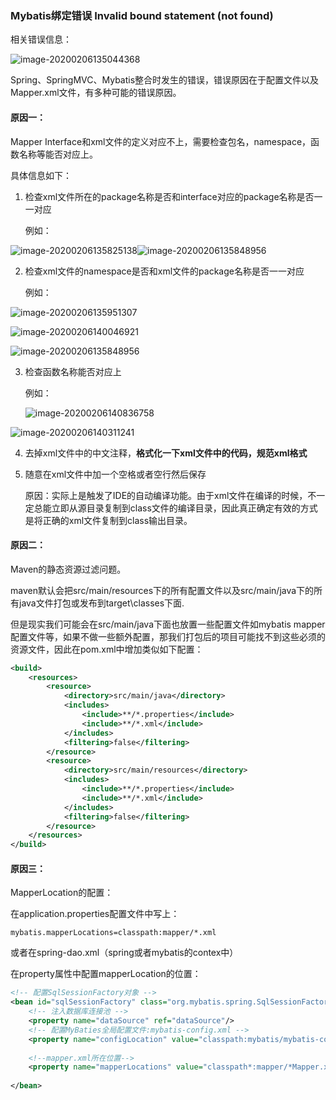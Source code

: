 ### Mybatis绑定错误 Invalid bound statement (not found)

相关错误信息：

![image-20200206135044368](C:\Users\Hanabi\AppData\Roaming\Typora\typora-user-images\image-20200206135044368.png)

Spring、SpringMVC、Mybatis整合时发生的错误，错误原因在于配置文件以及Mapper.xml文件，有多种可能的错误原因。



#### 原因一：

Mapper Interface和xml文件的定义对应不上，需要检查包名，namespace，函数名称等能否对应上。

具体信息如下：

1. 检查xml文件所在的package名称是否和interface对应的package名称是否一一对应

   例如：

![image-20200206135825138](C:\Users\Hanabi\AppData\Roaming\Typora\typora-user-images\image-20200206135825138.png)![image-20200206135848956](C:\Users\Hanabi\AppData\Roaming\Typora\typora-user-images\image-20200206135848956.png)



2. 检查xml文件的namespace是否和xml文件的package名称是否一一对应

   例如：

![image-20200206135951307](C:\Users\Hanabi\AppData\Roaming\Typora\typora-user-images\image-20200206135951307.png)

![image-20200206140046921](C:\Users\Hanabi\AppData\Roaming\Typora\typora-user-images\image-20200206140046921.png)

![image-20200206135848956](C:\Users\Hanabi\AppData\Roaming\Typora\typora-user-images\image-20200206135848956.png)



3. 检查函数名称能否对应上

   例如：

   ![image-20200206140836758](C:\Users\Hanabi\AppData\Roaming\Typora\typora-user-images\image-20200206140836758.png)

![image-20200206140311241](C:\Users\Hanabi\AppData\Roaming\Typora\typora-user-images\image-20200206140311241.png)



4. 去掉xml文件中的中文注释，**格式化一下xml文件中的代码，规范xml格式**

   

5. 随意在xml文件中加一个空格或者空行然后保存

   ​	原因：实际上是触发了IDE的自动编译功能。由于xml文件在编译的时候，不一定总能立即从源目录复制到class文件的编译目录，因此真正确定有效的方式是将正确的xml文件复制到class输出目录。



#### 原因二：

Maven的静态资源过滤问题。

maven默认会把src/main/resources下的所有配置文件以及src/main/java下的所有java文件打包或发布到target\classes下面.

但是现实我们可能会在src/main/java下面也放置一些配置文件如mybatis mapper配置文件等，如果不做一些额外配置，那我们打包后的项目可能找不到这些必须的资源文件，因此在pom.xml中增加类似如下配置：

```xml
<build>
    <resources>
        <resource>
            <directory>src/main/java</directory>
            <includes>
                <include>**/*.properties</include>
                <include>**/*.xml</include>
            </includes>
            <filtering>false</filtering>
        </resource>
        <resource>
            <directory>src/main/resources</directory>
            <includes>
                <include>**/*.properties</include>
                <include>**/*.xml</include>
            </includes>
            <filtering>false</filtering>
        </resource>
    </resources>
</build>
```



#### 原因三：

MapperLocation的配置：



在application.properties配置文件中写上：

```properties
mybatis.mapperLocations=classpath:mapper/*.xml
```



或者在spring-dao.xml（spring或者mybatis的contex中）

在property属性中配置mapperLocation的位置：

```XML
<!-- 配置SqlSessionFactory对象 -->
<bean id="sqlSessionFactory" class="org.mybatis.spring.SqlSessionFactoryBean">
    <!-- 注入数据库连接池 -->
    <property name="dataSource" ref="dataSource"/>
    <!-- 配置MyBaties全局配置文件:mybatis-config.xml -->
    <property name="configLocation" value="classpath:mybatis/mybatis-config.xml"/>
    
    <!--mapper.xml所在位置-->
    <property name="mapperLocations" value="classpath*:mapper/*Mapper.xml" />
    
</bean>
```

